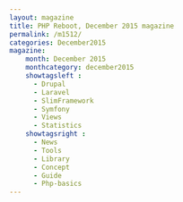 ```yaml
---
layout: magazine
title: PHP Reboot, December 2015 magazine
permalink: /m1512/
categories: December2015
magazine:
    month: December 2015
    monthcategory: december2015
    showtagsleft :
      - Drupal
      - Laravel
      - SlimFramework
      - Symfony
      - Views
      - Statistics
    showtagsright :
      - News
      - Tools
      - Library
      - Concept
      - Guide
      - Php-basics
---
```


